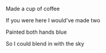 Made a cup of coffee

If you were here I would've made two

Painted both hands blue

So I could blend in with the sky
